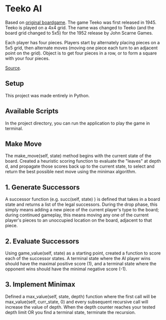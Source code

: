 # Teeko AI

Based on [original boardgame](https://en.wikipedia.org/wiki/Teeko). The game Teeko was first released in 1945. Teeko is played on a 4x4 grid. The name was changed to Teeko (and the board grid changed to 5x5) for the 1952 release by John Scarne Games.

Each player has four pieces. Players start by alternately placing pieces on a 5x5 grid, then alternate moves (moving one piece each turn to an adjacent point on the grid). Object is to get four pieces in a row, or to form a square with your four pieces.

[Source](Teeko_board.jpg).

## Setup

This project was made entirely in Python.

## Available Scripts

In the project directory, you can run the application to play the game in terminal.

## Make Move

The make_move(self, state) method begins with the current state of the board. Created a heuristic
scoring function to evaluate the "leaves" at depth d, and propagate those
scores back up to the current state, to select and return the best possible next move
using the minimax algorithm.

## 1. Generate Successors

A successor function (e.g. succ(self, state) ) is defined that takes in a board state
and returns a list of the legal successors. During the drop phase, this simply means
adding a new piece of the current player's type to the board; during continued
gameplay, this means moving any one of the current player's pieces to an unoccupied
location on the board, adjacent to that piece.

## 2. Evaluate Successors

Using game_value(self, state) as a starting point, created a function to score
each of the successor states. A terminal state where the AI player wins should have
the maximal positive score (1), and a terminal state where the opponent wins should
have the minimal negative score (-1).

## 3. Implement Minimax

Defined a max_value(self, state, depth) function where the first call
will be max_value(self, curr_state, 0) and every subsequent
recursive call will increase the value of depth.
When the depth counter reaches your tested depth limit OR you find a
terminal state, terminate the recursion.

